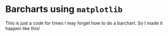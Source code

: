 # Barcharts using `matplotlib`

This is just a code for times I may forget how to do a barchart. So I made it happen like this!